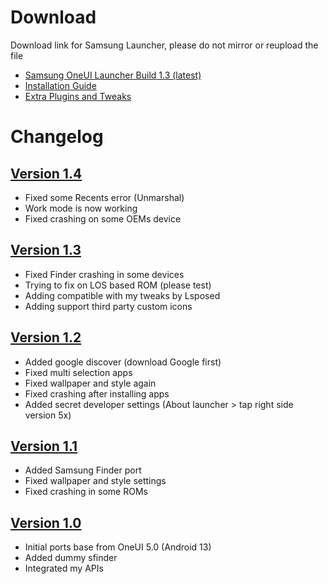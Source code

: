 # Download
Download link for Samsung Launcher, please do not mirror or reupload the file
- [Samsung OneUI Launcher Build 1.3 (latest)](https://www.pling.com/p/1955634/)
- [Installation Guide](https://github.com/AyraHikari/SamsungLauncherPort/blob/main/readme.md#installation-guide)
- [Extra Plugins and Tweaks](https://github.com/AyraHikari/SamsungLauncherPort/blob/main/plugins.md)

# Changelog

## [Version 1.4](https://www.pling.com/p/1955634/)
- Fixed some Recents error (Unmarshal)
- Work mode is now working
- Fixed crashing on some OEMs device

## [Version 1.3](https://www.pling.com/p/1955634/)
- Fixed Finder crashing in some devices
- Trying to fix on LOS based ROM (please test)
- Adding compatible with my tweaks by Lsposed
- Adding support third party custom icons

## [Version 1.2](https://www.pling.com/p/1955634/)
- Added google discover (download Google first)
- Fixed multi selection apps
- Fixed wallpaper and style again
- Fixed crashing after installing apps
- Added secret developer settings (About launcher > tap right side version 5x)

## [Version 1.1](https://www.pling.com/p/1955634/)
- Added Samsung Finder port
- Fixed wallpaper and style settings
- Fixed crashing in some ROMs

## [Version 1.0](https://www.pling.com/p/1955634/)
- Initial ports base from OneUI 5.0 (Android 13)
- Added dummy sfinder
- Integrated my APIs
